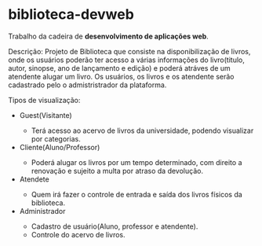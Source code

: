 # biblioteca-devweb

Trabalho da cadeira de <b>desenvolvimento de aplicações web</b>.
 
 Descrição: Projeto de Biblioteca que consiste na disponibilização de livros, onde os usuários poderão ter acesso a várias informações do livro(titulo, autor, sinopse, ano de lançamento e edição) e poderá atráves de um atendente alugar um livro. Os usuários, os livros e os atendente serão cadastrado pelo o admistristrador da plataforma.

Tipos de visualização:
<ul>
  <li>Guest(Visitante)</li>
    <ul>
    <li>Terá acesso ao acervo de livros da universidade, podendo visualizar por categorias.</li>
    </ul>
  <li>Cliente(Aluno/Professor)</li>
    <ul>
    <li>Poderá alugar os livros por um tempo determinado, com direito a renovação e sujeito a multa por atraso da devolução.</li>
    </ul>
  <li>Atendete</li>
    <ul>
    <li>Quem irá fazer o controle de entrada e saída dos livros físicos da biblioteca.</li>
    </ul>
  <li>Administrador</li>
    <ul>
    <li>Cadastro de usuário(Aluno, professor e atendente).</li>
    <li>Controle do acervo de livros.</li>
    </ul>
</ul>
